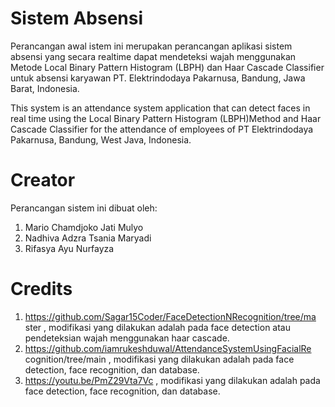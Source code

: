 # Sistem Absensi 
Perancangan awal istem ini merupakan perancangan aplikasi sistem absensi yang secara realtime dapat mendeteksi wajah menggunakan Metode Local Binary Pattern Histogram (LBPH) dan Haar Cascade Classifier untuk absensi karyawan PT. Elektrindodaya Pakarnusa, Bandung, Jawa Barat, Indonesia.

This system is an attendance system application that can detect faces in real time using the Local Binary Pattern Histogram (LBPH)Method and Haar Cascade Classifier for the attendance of employees of PT Elektrindodaya Pakarnusa, Bandung, West Java, Indonesia.

# Creator
Perancangan sistem ini dibuat oleh:
1. Mario Chamdjoko Jati Mulyo
2. Nadhiva Adzra Tsania Maryadi
3. Rifasya Ayu Nurfayza

# Credits
1. https://github.com/Sagar15Coder/FaceDetectionNRecognition/tree/ma
ster , modifikasi yang dilakukan adalah pada face detection atau
pendeteksian wajah menggunakan haar cascade.
2. https://github.com/iamrukeshduwal/AttendanceSystemUsingFacialRe
cognition/tree/main , modifikasi yang dilakukan adalah pada face
detection, face recognition, dan database.
3. https://youtu.be/PmZ29Vta7Vc , modifikasi yang dilakukan adalah
pada face detection, face recognition, dan database.
